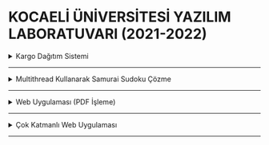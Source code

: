 
# KOCAELİ ÜNİVERSİTESİ YAZILIM LABORATUVARI (2021-2022) 

<details>
<summary>Kargo Dağıtım Sistemi</summary>

<br>
<details>
<summary>ENG</summary>

In this project, we are asked for a desktop courier application. Users are able to add new locations through the map. Starting from the chosen location, it is made to be drawn rotating all locations according to the algorithm that is preferred. We went for electron.js library as HTML and CSS can be used on its interface. In order to find the shortest way, we chose the shortest ways among all possibilities and permutation. [Click](https://github.com/ertrldtcu/YazLab/blob/master/I/I/proje1.pdf) for more information.

</details>

<details>
<summary>TR</summary>

Bu projede bizden masaüstü kurye uygulaması istenmiştir. Kullanıcı, harita üzerinden yeni konumlar ekleyebilmektedir. Seçilen başlangıç konumundan başlayıp, tüm konumları gezecek şekilde tercih edilen algoritmaya göre rota çizdirilmektedir. Arayüz üzerinde HTML ve CSS kullanılabildiği için **electron.js** kütüphanesini tercih ettik. En kısa yolu bulmak için permütasyon ile tüm olası yollar arasından en kısa yolu seçtirdik. Detaylı bilgi için [tıklayınız](https://github.com/ertrldtcu/YazLab/blob/master/I/I/proje1.pdf).

</details>

<details>
<summary>Ekran Görüntüleri / Screenshots</summary>

![giriş ekranı](https://github.com/ertrldtcu/YazLab/blob/master/I/I/screenshots/login.png)
![kayıt ekranı](https://github.com/ertrldtcu/YazLab/blob/master/I/I/screenshots/register.png)
![liste ekranı](https://github.com/ertrldtcu/YazLab/blob/master/I/I/screenshots/list.png)
![harita ekranı](https://github.com/ertrldtcu/YazLab/blob/master/I/I/screenshots/map.png)

</details>

</details>

<hr>

<details>
<summary>Multithread Kullanarak Samurai Sudoku Çözme</summary>

<br>
<details>
<summary>ENG</summary>

In this project, we are asked for a desktop application that solves samurai sudoku using 5 and 10 threads. The samurai sudoku that needs to be solved is read through a file of which type is certain. The sudoku that is read is solved separately with both 5 and 10 threads. Backtracking is used as solution algorithm. The solution’s efficiency graphic is made to be drawn in accordance with different thread numbers at the solution’s outcome. Tkinter library is preferred for interface. [Click](https://github.com/ertrldtcu/YazLab/blob/master/I/II/proje2.pdf) for more information.

</details>

<details>
<summary>TR</summary>

Bu projede bizden 5 ve 10 thread kullanarak samurai sudoku çözen masaüstü uygulaması istenmiştir. Çözülmesi gereken samurai sudoku tipi belli olan dosya üzerinden okunmaktadır. Okunan samurai sudoku hem 5 hem de 10 thread ile ayrı ayrı çözülmektedir. Çözüm algoritması olarak backtracking kullanılmıştır. Çözüm sonucunda farklı thread sayılarına göre çözümün verim (bulunan kutu sayısı - zaman) grafiği çizdirilmektedir. Arayüz için **tkinter** kütüphanesini tercih ettik. Detaylı bilgi için [tıklayınız](https://github.com/ertrldtcu/YazLab/blob/master/I/II/proje2.pdf).

</details>

<details>
<summary>Ekran Görüntüleri / Screenshots</summary>

![çözülmemiş](https://github.com/ertrldtcu/YazLab/blob/master/I/II/screenshots/unsolved.png)
![5 thread ile çözüldükten sonra](https://github.com/ertrldtcu/YazLab/blob/master/I/II/screenshots/5%20thread.png)
![10 thread ile çözüldükten sonra](https://github.com/ertrldtcu/YazLab/blob/master/I/II/screenshots/10%20thread.png)

</details>

</details>

<hr>

<details>
<summary>Web Uygulaması (PDF İşleme)</summary>

<br>
<details>
<summary>ENG</summary>

In this project, we are asked for web application on which complete projects can be uploaded and basic information of report is acquired and questioned. Different interfaces for admins and users are present on the website.  Whilst users can only upload .pdf files to the site, admins can both add, remove, manage users and view the .pdf files that users uploaded. Both users and admins can question for the .pdf files that they are able to view. We preferred flask library for the structure of the website. In order to acquire basic information from the .pdf files, we benefit from pdfminer and regex libraries. [Click](https://github.com/ertrldtcu/YazLab/blob/master/I/III/proje3.pdf) for more information.
</details>

<details>

<summary>TR</summary>
Bu projede bizden, yapılan projelerin sisteme yüklenebildiği ve raporun temel bilgilerinin çıkarılıp sorgulanabildiği bir web uygulaması istenmiştir. Web sitesinde kullanıcı ve yöneticiler için farklı arayüzler bulunmaktadır. Kullanıcılar sisteme sadece PDF yükleyebilirken, yöneticiler hem kullanıcı ekleme, silme, düzenleme işlemlerini yapabilmekte hem de yüklenen tüm PDF'leri görüntüleyebilmektedir. Hem kullanıcılar hem de yöneticiler görüntüleyebildikleri PDF'ler için sorgu yapabilmektedir. Web sitesi iskeleti için **flask** kütüphanesini tercih ettik. PDF'lerden temel bilgileri alabilmek için **pdfminer** ve **regex** kütüphanelerinden yararlandık. Detaylı bilgi için [tıklayınız](https://github.com/ertrldtcu/YazLab/blob/master/I/III/proje3.pdf).
</details>

<details>

<summary>Ekran Görüntüleri / Screenshots</summary>

![kullanıcı girişi](https://github.com/ertrldtcu/YazLab/blob/master/I/III/screenshots/userlogin.png)
![yönetici girişi](https://github.com/ertrldtcu/YazLab/blob/master/I/III/screenshots/adminlogin.jpg)
![kullanıcı ekranı](https://github.com/ertrldtcu/YazLab/blob/master/I/III/screenshots/user%20screen.png)
![yönetici kullanıcılar ekranı](https://github.com/ertrldtcu/YazLab/blob/master/I/III/screenshots/admin%20users%20screen.png)
![yönetici dosyalar ekranı](https://github.com/ertrldtcu/YazLab/blob/master/I/III/screenshots/admin%20files%20screen.png)

</details>

</details>

<hr>

<details>
<summary>Çok Katmanlı Web Uygulaması</summary>

<br>

<details>
<summary>TR</summary>

Bu projede bizden, kullanıcıların kendilerine ait araçların belli saat aralıklarındaki rotalarını harita üzerinde göstermemiz istenmiştir. Araç bilgileri daha önceden hazırlanmış CSV tipindeki dosyadan okunacaktır. Dosyadan okuma işlemi sanki anlık olarak bir araçtan GPS verisi geliyormuş gibi olacaktır, verileri dosyadan direkt okumak yerine zaman gecikmesi koyarak simüle etmemiz gerekmektedir. Detaylı bilgi için [tıklayınız](https://github.com/ertrldtcu/YazLab/blob/master/II/I/proje1.pdf).

</details>

<details>
<summary>Ekran Görüntüleri / Screenshots</summary>

![giriş ekranı](https://github.com/ertrldtcu/YazLab/blob/master/II/I/screenshots/login.png)
![kayıt ekranı](https://github.com/ertrldtcu/YazLab/blob/master/II/I/screenshots/map1.png)
![liste ekranı](https://github.com/ertrldtcu/YazLab/blob/master/II/I/screenshots/map2.png)

</details>

</details>

<hr>

